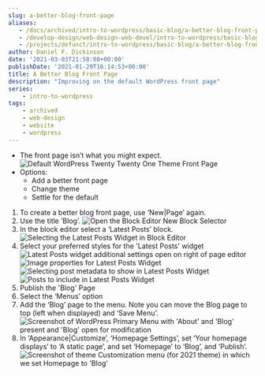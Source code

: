 ```yaml
---
slug: a-better-blog-front-page
aliases:
   - /docs/archived/intro-to-wordpress/basic-blog/a-better-blog-front-page/
   - /develop-design/web-design-web-devel/intro-to-wordpress/basic-blog/a-better-blog-front-page/
   - /projects/defunct/intro-to-wordpress/basic-blog/a-better-blog-front-page/
author: Daniel F. Dickinson
date: '2021-03-03T21:58:08+00:00'
publishDate: '2021-01-29T16:14:53+00:00'
title: A Better Blog Front Page
description: "Improving on the default WordPress front page"
series:
    - intro-to-wordpress
tags:
    - archived
    - web-design
    - website
    - wordpress
---
```


* The front page isn’t what you might expect.
  ![Default WordPress Twenty Twenty One Theme Front Page](../../../assets/images/2021/01/index-41_2-png-1.png)
* Options:
  * Add a better front page
  * Change theme
  * Settle for the default

1. To create a better blog front page, use ‘New|Page’ again.
2. Use the title ‘Blog’.
   ![Open the Block Editor New Block Selector](../../../assets/images/2021/01/index-42_1-png-1.png)
3. In the block editor select a ‘Latest Posts’ block.
   ![Selecting the Latest Posts Widget in Block Editor](../../../assets/images/2021/01/index-42_2-png-1.png)
4. Select your preferred styles for the 'Latest Posts' widget
   ![Latest Posts widget additional settings open on right of page editor](../../../assets/images/2021/01/index-43_1-png-1-1024x515.png)
   ![Image properties for Latest Posts Widget](../../../assets/images/2021/01/index-43_4-png-1.png)
   ![Selecting post metadata to show in Latest Posts Widget](../../../assets/images/2021/01/index-43_2-png-1.png)
   ![Posts to include in Latest Posts Widget](../../../assets/images/2021/01/index-43_3-png-1.png)
5. Publish the 'Blog' Page
6. Select the ‘Menus’ option
7. Add the ‘Blog’ page to the menu. Note you can move the Blog page to top (left when displayed) and ‘Save Menu’.
   ![Screenshot of WordPress Primary Menu with 'About' and 'Blog' present and 'Blog' open for modification](../../../assets/images/2021/01/index-44_1-png-1.png)
8. In ‘Appearance|Customize’, ‘Homepage Settings’, set ‘Your homepage displays’ to ‘A static page’, and set ‘Homepage’ to ‘Blog’, and ‘Publish’.
   ![Screenshot of theme Customization menu (for 2021 theme) in which we set Homepage to 'Blog'](../../../assets/images/2021/01/index-44_2-png-1.png)
